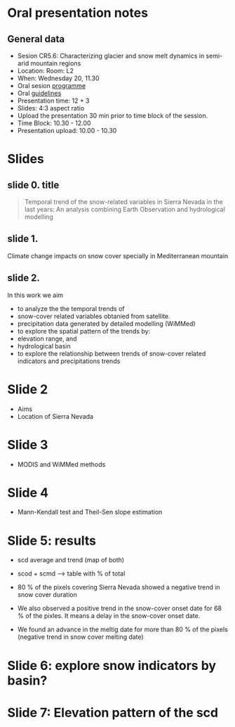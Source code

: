 # Oral presentation notes

## General data 
* Sesion CR5.6: Characterizing glacier and snow melt dynamics in semi-arid mountain regions 
* Location: Room: L2 
* When: Wednesday 20, 11.30
* Oral sesion [programme](http://meetingorganizer.copernicus.org/EGU2016/orals/21476) 
* Oral [guidelines](http://egu2016.eu/guidelines/presenter_guidelines_oral.html) 
* Presentation time: 12 + 3 
* Slides: 4:3 aspect ratio 
* Upload the presentation 30 min prior to time block of the session. 
 * Time Block: 10.30 - 12.00 
 * Presentation upload: 10.00 - 10.30 

# Slides 

## slide 0. title 

> Temporal trend of the snow-related variables in Sierra Nevada in the last years: An analysis combining Earth Observation and hydrological modelling 

## slide 1. 
Climate change impacts on snow cover specially in Mediterranean mountain 

## slide 2. 
In this work we aim
* to analyze the the temporal trends of 
 * snow-cover related variables obtanied from satellite. 
 * precipitation data generated by detailed modelling (WiMMed)
* to explore the spatial pattern of the trends by:
 * elevation range, and 
 * hydrological basin 
* to explore the relationship between trends of snow-cover related indicators and precipitations trends 





# Slide 2
* Aims 
* Location of Sierra Nevada 

# Slide 3
* MODIS and WiMMed methods

# Slide 4 
* Mann-Kendall test and Theil-Sen slope estimation 

# Slide 5: results 
* scd average and trend (map of both)
* scod + scmd --> table with % of total 

* 80 % of the pixels covering Sierra Nevada showed a negative trend in snow cover duration 
* We also observed a positive trend in the snow-cover onset date for 68 % of the pixles. It means a delay in the snow-cover onset date. 
* We found an advance in the meltig date for more than 80 % of the pixels (negative trend in snow cover melting date)

# Slide 6: explore snow indicators by basin? 

# Slide 7: Elevation pattern of the scd 




